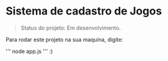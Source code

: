 <h1>Sistema de cadastro de Jogos</h1>

> Status do projeto: Em desenvolvimento.

Para rodar este projeto na sua maquina, digite:

'''
node app.js
'''
:)